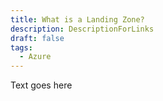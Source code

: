 ```yaml
---
title: What is a Landing Zone?
description: DescriptionForLinks
draft: false
tags:
  - Azure
---
```

Text goes here 

